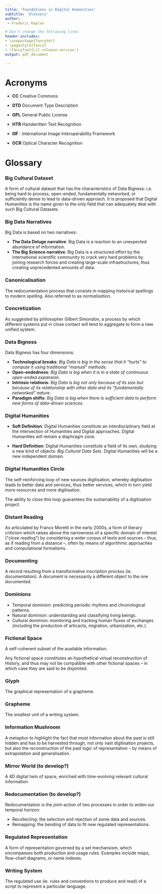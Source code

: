 ```yaml
---
title: 'Foundations in Digital Humanities'
subtitle: 'Glossary'
author:
 - Frederic Kaplan

# Don't change the following lines
header-includes:
- \usepackage{fancyhdr}
- \pagestyle{fancy}
- \fancyfoot[L]{-release-version-}
output: pdf_document

---
```

# Acronyms
- **CC** Creative Commons

- **DTD** Document Type Description

- **GPL** General Public License

- **HTR** Handwritten Text Recognition

- **IIIF** : International Image Interoperability Framework

- **OCR** Optical Character Recognition



# Glossary

### Big Cultural Dataset
A form of cultural dataset that has the characteristics of Data Bigness: i.e. being hard to process, open-ended, fundamentally networked, or sufficiently dense to lead to data-driven approach. It is proposed that Digital Humanities is the name given to the only field that can adequately deal with such Big Cultural Datasets.

### Big Data Narratives

Big Data is based on two narratives:

- **The Data Deluge narrative**: Big Data is a reaction to an unexpected abundance of information.
- **The Big Science narrative**: Big Data is a structured effort by the international scientific community to crack very hard problems by joining research forces and creating large-scale infrastructures, thus creating unprecedented amounts of data.

### Canonicalisation
The redocumentation process that consists in mapping historical spellings to modern spelling. Also referred to as _normalisation_.

### Concretization
As suggested by philosopher Gilbert Simondon, a process by which different systems put in close contact will tend to aggregate to form a new unified system.

### Data Bigness

Data Bigness has four dimensions:
- **Technological breaks**: _Big Data is big in the sense that it “hurts” to compute it using traditional “manual” methods._
- **Open-endedness**: _Big Data is big when it is in a state of continuous open-ended expansion._
- **Intrinsic relations**: _Big Data is big not only because of its size but because of its relationship with other data and its “fundamentally networked” nature._
- **Paradigm shifts**: _Big Data is big when there is sufficient data to perform new forms of data-driven sciences._

### Digital Humanities

- **Soft Definition**: Digital Humanities constitute an interdisciplinary field at the intersection of Humanities and Digital approaches. Digital Humanities will remain a diaphragm zone.

- **Hard Definition**: Digital Humanities constitute a field of its own, studying a new kind of objects: _Big Cultural Data Sets_. Digital Humanities will be a new independent domain.

### Digital Humanities Circle
The self-reinforcing loop of new sources digitisation, whereby digitisation leads to better data and services, thus better services, which in turn yield more resources and more digitisation.

The ability to close this loop guarantees the sustainability of a digitisation project.

### Distant Reading
As articulated by Franco Moretti in the early 2000s, a form of literary criticism which raises above the narrowness of a specific domain of interest ("close reading") by considering a wider corpus of texts and sources – thus, as if reading from a distance –, often by means of algorithmic approaches and computational formalisms.

### Documenting

A record resulting from a transformative inscription process (ie. documentation). A document is necessarily a different object to the one documented.

### Dominions
- Temporal dominion: predicting periodic rhythms and chronological patterns.
- Natural dominion: understanding and classifying living beings.
- Cultural dominion: monitoring and tracking human fluxes of exchanges (including the production of articacts, migration, urbanization, etc.).

### Fictional Space
A self-coherent subset of the available information.

Any fictional space constitutes an hypothetical virtual reconstruction of History, and thus may not be compatible with other fictional spaces – in which case they are said to be disjointed.

### Glyph
The graphical representation of a grapheme.

### Grapheme
The smallest unit of a writing system.

### Information Mushroom
A metaphor to highlight the fact that most information about the past is still hidden and has to be harvested through, not only vast digitisation projects, but also the reconstruction of the past logic of representation – by means of extrapolation and generalisation.

### Mirror World (to develop?)
A 4D digital twin of space, enriched with time-evolving relevant cultural information.

### Redocumentation (to develop?)
Redocumentation is the joint-action of two processes in order to widen our temporal horizon:
- Recollecting: the selection and rejection of some data and sources.
- Remapping: the bending of data to fit new regulated representations.

### Regulated Representation
A form of representation governed by a set mechansism, which encompasses both production and usage rules. Examples include maps, flow-chart diagrams, or name indexes.

### Writing System
The regulated use (ie. rules and conventions to produce and read) of a script to represent a particular language.
